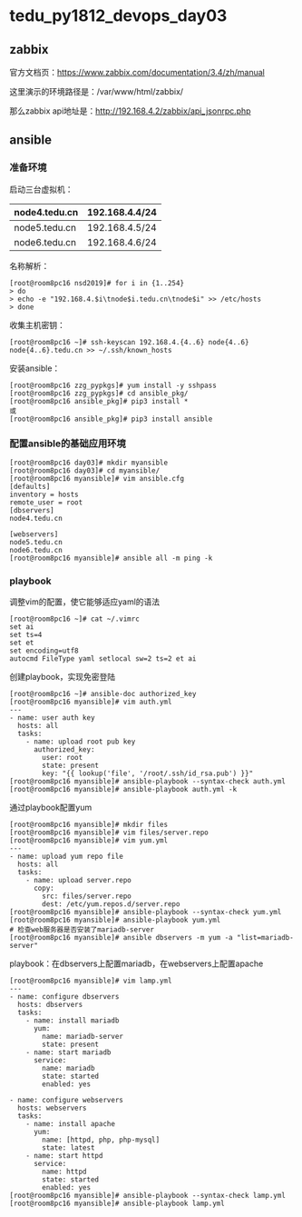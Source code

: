 # tedu_py1812_devops_day03

## zabbix

官方文档页：https://www.zabbix.com/documentation/3.4/zh/manual

这里演示的环境路径是：/var/www/html/zabbix/

那么zabbix api地址是：http://192.168.4.2/zabbix/api_jsonrpc.php

## ansible

### 准备环境

启动三台虚拟机：

| node4.tedu.cn | 192.168.4.4/24 |
| ------------- | -------------- |
| node5.tedu.cn | 192.168.4.5/24 |
| node6.tedu.cn | 192.168.4.6/24 |

名称解析：

```shell
[root@room8pc16 nsd2019]# for i in {1..254}
> do
> echo -e "192.168.4.$i\tnode$i.tedu.cn\tnode$i" >> /etc/hosts
> done
```

收集主机密钥：

```shell
[root@room8pc16 ~]# ssh-keyscan 192.168.4.{4..6} node{4..6} node{4..6}.tedu.cn >> ~/.ssh/known_hosts 
```

安装ansible：

```shell
[root@room8pc16 zzg_pypkgs]# yum install -y sshpass
[root@room8pc16 zzg_pypkgs]# cd ansible_pkg/
[root@room8pc16 ansible_pkg]# pip3 install *
或
[root@room8pc16 ansible_pkg]# pip3 install ansible
```

### 配置ansible的基础应用环境

```shell
[root@room8pc16 day03]# mkdir myansible
[root@room8pc16 day03]# cd myansible/
[root@room8pc16 myansible]# vim ansible.cfg
[defaults]
inventory = hosts
remote_user = root
[dbservers]
node4.tedu.cn

[webservers]
node5.tedu.cn
node6.tedu.cn
[root@room8pc16 myansible]# ansible all -m ping -k
```

### playbook

调整vim的配置，使它能够适应yaml的语法

```shell
[root@room8pc16 ~]# cat ~/.vimrc 
set ai
set ts=4
set et
set encoding=utf8
autocmd FileType yaml setlocal sw=2 ts=2 et ai
```

创建playbook，实现免密登陆

```shell
[root@room8pc16 ~]# ansible-doc authorized_key
[root@room8pc16 myansible]# vim auth.yml
---
- name: user auth key
  hosts: all
  tasks:
    - name: upload root pub key
      authorized_key:
        user: root
        state: present
        key: "{{ lookup('file', '/root/.ssh/id_rsa.pub') }}"
[root@room8pc16 myansible]# ansible-playbook --syntax-check auth.yml
[root@room8pc16 myansible]# ansible-playbook auth.yml -k
```

通过playbook配置yum

```shell
[root@room8pc16 myansible]# mkdir files
[root@room8pc16 myansible]# vim files/server.repo
[root@room8pc16 myansible]# vim yum.yml
---
- name: upload yum repo file
  hosts: all
  tasks:
    - name: upload server.repo
      copy:
        src: files/server.repo
        dest: /etc/yum.repos.d/server.repo
[root@room8pc16 myansible]# ansible-playbook --syntax-check yum.yml
[root@room8pc16 myansible]# ansible-playbook yum.yml
# 检查web服务器是否安装了mariadb-server
[root@room8pc16 myansible]# ansible dbservers -m yum -a "list=mariadb-server"
```

playbook：在dbservers上配置mariadb，在webservers上配置apache

```shell
[root@room8pc16 myansible]# vim lamp.yml
---
- name: configure dbservers
  hosts: dbservers
  tasks:
    - name: install mariadb
      yum:
        name: mariadb-server
        state: present
    - name: start mariadb
      service:
        name: mariadb
        state: started
        enabled: yes

- name: configure webservers
  hosts: webservers
  tasks:
    - name: install apache
      yum:
        name: [httpd, php, php-mysql]
        state: latest
    - name: start httpd
      service:
        name: httpd
        state: started
        enabled: yes
[root@room8pc16 myansible]# ansible-playbook --syntax-check lamp.yml
[root@room8pc16 myansible]# ansible-playbook lamp.yml
```





### 





